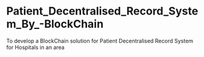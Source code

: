 # Patient_Decentralised_Record_System_By_-BlockChain
To develop a BlockChain solution for Patient Decentralised Record System for Hospitals in an area
